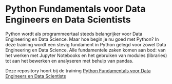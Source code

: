 # Python Fundamentals voor Data Engineers en Data Scientists

Python wordt als programmeertaal steeds belangrijker voor Data Engineering en Data Science. Maar hoe begin je nu goed met Python? In deze training wordt een stevig fundament in Python gelegd voor zowel Data Engineering en Data Science. Alle fundamentele zaken komen aan bod: van het werken met Jupyter Notebooks en het gebruiken van modules (libraries) tot aan het bewerken en analyseren met behulp van pandas.

Deze repository hoort bij de training [Python Fundamentals voor Data Engineers en Data Scientists](https://www.wortell.nl/nl/smart-learning/python-fundamentals-voor-data-engineers-en-data-scientists)
